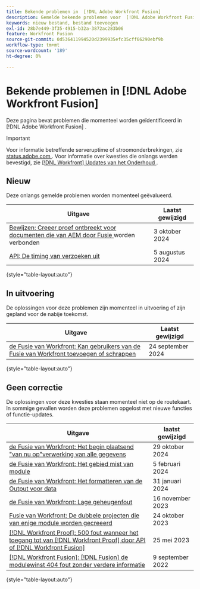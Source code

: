 ```yaml
---
title: Bekende problemen in  [!DNL Adobe Workfront Fusion]
description: Gemelde bekende problemen voor  [!DNL Adobe Workfront Fusion]
keywords: nieuw bestand, bestand toevoegen
exl-id: 28b7e449-3f35-4915-b32a-3872ac283b06
feature: Workfront Fusion
source-git-commit: 0d536411994520d2399935efc35cff66290ebf9b
workflow-type: tm+mt
source-wordcount: '189'
ht-degree: 0%

---
```


# Bekende problemen in [!DNL Adobe Workfront Fusion]

Deze pagina bevat problemen die momenteel worden geïdentificeerd in [!DNL Adobe Workfront Fusion] .

>[!IMPORTANT]
>
>Voor informatie betreffende serveruptime of stroomonderbrekingen, zie [ status.adobe.com ](https://status.adobe.com). Voor informatie over kwesties die onlangs werden bevestigd, zie [[!DNL Workfront]  Updates van het Onderhoud ](../maintenance/current-updates.md).

## Nieuw

Deze onlangs gemelde problemen worden momenteel geëvalueerd.

| **Uitgave** | **Laatst gewijzigd** |
| -----------------------------------------------------------------| ----------------- |
| [ Bewijzen: Creeer proef ontbreekt voor documenten die van AEM door Fusie ](known-issues-workfront/wf-proof-linked-aem-fusion-docs-dont-generate.md) worden verbonden | 3 oktober 2024 |
| [ API: De timing van verzoeken uit ](known-issues-workfront/wf-api-request-timing-out.md) | 5 augustus 2024 |

{style="table-layout:auto"}

## In uitvoering

De oplossingen voor deze problemen zijn momenteel in uitvoering of zijn gepland voor de nabije toekomst.

| **Uitgave** | **Laatst gewijzigd** |
| -----------------------------------------------------------------| ----------------- |
| [ de Fusie van Workfront: Kan gebruikers van de Fusie van Workfront toevoegen of schrappen ](known-issues-workfront-fusion/fusion-cannot-manage-users.md) | 24 september 2024 |

{style="table-layout:auto"}

## Geen correctie

De oplossingen voor deze kwesties staan momenteel niet op de routekaart. In sommige gevallen worden deze problemen opgelost met nieuwe functies of functie-updates.

| **Uitgave** | **laatst gewijzigd** |
| -----------------------------------------------------------------| ----------------- |
| [ de Fusie van Workfront: Het begin plaatsend &quot;van nu op&quot;verwerking van alle gegevens ](known-issues-workfront-fusion/fusion-from-now-on-processing-all-data.md) | 29 oktober 2024 |
| [ de Fusie van Workfront: Het gebied mist van module ](known-issues-workfront-fusion/fusion-field-missing-watch-field.md) | 5 februari 2024 |
| [ de Fusie van Workfront: Het formatteren van de Output voor data ](known-issues-workfront-fusion/fusion-output-formatting-for-dates.md) | 31 januari 2024 |
| [ de Fusie van Workfront: Lage geheugenfout ](known-issues-workfront-fusion/fusion-low-memory-error.md) | 16 november 2023 |
| [ Fusie van Workfront: De dubbele projecten die van enige module worden gecreeerd ](known-issues-workfront-fusion/fusion-duplicate-projects-created.md) | 24 oktober 2023 |
| [[!DNL Workfront Proof]: 500 fout wanneer het toegang tot van  [!DNL Workfront Proof]  door API of  [!DNL Workfront Fusion]](known-issues-workfront-proof/proof-500-error-getallproofs.md) | 25 mei 2023 |
| [[!DNL Workfront Fusion]: [!DNL Fusion]  de modulewinst 404 fout zonder verdere informatie ](known-issues-workfront-fusion/fusion-404-error-no-description.md) | 9 september 2022 |

{style="table-layout:auto"}
